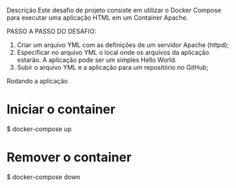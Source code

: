 Descrição
Este desafio de projeto consiste em utilizar o Docker Compose para executar uma aplicação HTML em um Container Apache.

PASSO A PASSO DO DESAFIO:
1. Criar um arquivo YML com as definições de um servidor Apache (httpd);
2. Especificar no arquivo YML o local onde os arquivos da aplicação estarão. A aplicação pode ser um simples Hello World.
3. Subir o arquivo YML e a aplicação para um repositório no GitHub;

Rodando a aplicação
# Iniciar o container
$ docker-compose up

# Remover o container
$ docker-compose down
